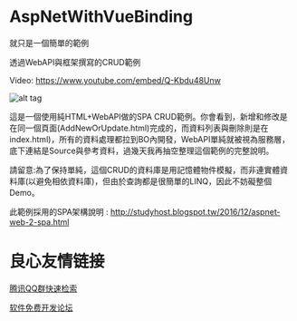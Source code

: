 # AspNetWithVueBinding
   
就只是一個簡單的範例
 
透過WebAPI與框架撰寫的CRUD範例
   
Video: https://www.youtube.com/embed/Q-Kbdu48Unw
  
![alt tag](http://arock.blob.core.windows.net/blogdata201701/05-190155-e4bf9e18-5b4c-447d-802a-8e0021ceab26.png)
   
這是一個使用純HTML+WebAPI做的SPA CRUD範例。你會看到，新增和修改是在同一個頁面(AddNewOrUpdate.html)完成的，而資料列表與刪除則是在index.html)，所有的資料處理都拉到BO內開發，WebAPI單純就被視為服務層，底下連結是Source與參考資料，過幾天我再抽空整理這個範例的完整說明。
  
  
請留意:為了保持單純，這個CRUD的資料庫是用記憶體物件模擬，而非連實體資料庫(以避免相依資料庫)，但由於查詢都是很簡單的LINQ，因此不妨礙整個Demo。
 
 此範例採用的SPA架構說明 :
 http://studyhost.blogspot.tw/2016/12/aspnet-web-2-spa.html



 # 良心友情链接

[腾讯QQ群快速检索](http://u.720life.cn/s/8cf73f7c)

[软件免费开发论坛](http://u.720life.cn/s/bbb01dc0)